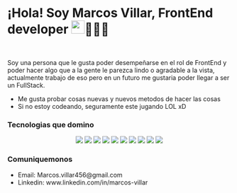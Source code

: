 <h1>
    ¡Hola!  Soy Marcos Villar, FrontEnd developer   <img 
     src="https://user-images.githubusercontent.com/42378118/110234147-e3259600-7f4e-11eb-95be-0c4047144dea.gif"
      width="30"  
    />👨🏻‍💻
</h1>
<br/>
<P>Soy una persona que le gusta poder desempeñarse en el rol de FrontEnd y poder hacer algo que a la gente le parezca lindo o agradable a la vista, actualmente trabajo de eso pero en un futuro me gustaria poder llegar a ser un FullStack.</P>
<ul>
    <li>Me gusta probar cosas nuevas y nuevos metodos de hacer las cosas</li>
    <li>Si no estoy codeando, seguramente este jugando LOL xD</li>
</ul>

<h3>
    Tecnologias que domino
</h3>
<div align="center" dir="auto" class='center'>
    <img src='https://img.shields.io/badge/HTML5-E34F26?style=for-the-badge&logo=html5&logoColor=white'/>
    <img src='https://img.shields.io/badge/CSS3-1572B6?style=for-the-badge&logo=css3&logoColor=white'/>
    <img src='https://img.shields.io/badge/JavaScript-F7DF1E?style=for-the-badge&logo=javascript&logoColor=black'/>
    <img src='https://img.shields.io/badge/Node.js-43853D?style=for-the-badge&logo=node.js&logoColor=white'/>
    <img src='https://img.shields.io/badge/Sass-CC6699?style=for-the-badge&logo=sass&logoColor=white'/>
    <img src='https://img.shields.io/badge/React-20232A?style=for-the-badge&logo=react&logoColor=61DAFB'/>
    <img src='https://img.shields.io/badge/Express.js-404D59?style=for-the-badge'/>
    <img src='https://img.shields.io/badge/Redux-593D88?style=for-the-badge&logo=redux&logoColor=white'/>
    <img src='https://img.shields.io/badge/MySQL-00000F?style=for-the-badge&logo=mysql&logoColor=white'/>
    <img src='https://img.shields.io/badge/PostgreSQL-316192?style=for-the-badge&logo=postgresql&logoColor=white'/>
</div>
<h3>
   Comuniquemonos
</h3>
<div>
    <ul>
        <li>Email: Marcos.villar456@gmail.com</li>
        <li>Linkedin: www.linkedin.com/in/marcos-villar</li>
    </ul>
</div>
